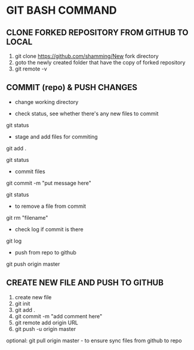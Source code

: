 # GIT BASH COMMAND

## CLONE FORKED REPOSITORY FROM GITHUB TO LOCAL

1. git clone https://github.com/shamming/New fork directory
2. goto the newly created folder that have the copy of forked repository
3. git remote -v


## COMMIT (repo) & PUSH CHANGES

* change working directory

* check status, see whether there's any new files to commit

git status

* stage and add files for commiting

git add .

git status

* commit files

git commit -m "put message here"

git status

* to remove a file from commit

git rm "filename"

* check log if commit is there

git log

* push from repo to github

git push origin master

## CREATE NEW FILE AND PUSH TO GITHUB

1. create new file
2. git init
3. git add .
4. git commit -m "add comment here"
5. git remote add origin URL
6. git push -u origin master

optional: git pull origin master - to ensure sync files from github to repo
